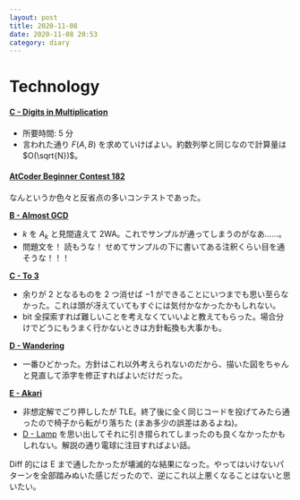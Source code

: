 ```yaml
---
layout: post
title: 2020-11-08
date: 2020-11-08 20:53
category: diary
---
```


# Technology

#### [C - Digits in Multiplication](https://atcoder.jp/contests/abc057/tasks/abc057_c)
- 所要時間: 5 分
- 言われた通り $F(A, B)$ を求めていけばよい。約数列挙と同じなので計算量は $O(\sqrt{N})$。

#### [AtCoder Beginner Contest 182](https://atcoder.jp/contests/abc182)
なんというか色々と反省点の多いコンテストであった。

**[B - Almost GCD](https://atcoder.jp/contests/abc182/tasks/abc182_b)**
- $k$ を $A_k$ と見間違えて 2WA。これでサンプルが通ってしまうのがなあ……。
- 問題文を！ 読もうな！ せめてサンプルの下に書いてある注釈くらい目を通そうな！！！

**[C - To 3](https://atcoder.jp/contests/abc182/tasks/abc182_c)**
- 余りが $2$ となるものを $2$ つ消せば $-1$ ができることにいつまでも思い至らなかった。これは頭が冴えていてもすぐには気付かなかったかもしれない。
- bit 全探索すれば難しいことを考えなくていいよと教えてもらった。場合分けでどうにもうまく行かないときは方針転換も大事かも。

**[D - Wandering](https://atcoder.jp/contests/abc182/tasks/abc182_d)**
- 一番ひどかった。方針はこれ以外考えられないのだから、描いた図をちゃんと見直して添字を修正すればよいだけだった。

**[E - Akari](https://atcoder.jp/contests/abc182/tasks/abc182_e)**
- 非想定解でごり押ししたが TLE。終了後に全く同じコードを投げてみたら通ったので椅子から転がり落ちた (まあ多少の誤差はあるよね)。
- [D - Lamp](https://atcoder.jp/contests/abc129/tasks/abc129_d) を思い出してそれに引き摺られてしまったのも良くなかったかもしれない。解説の通り電球に注目すればよい話。

Diff 的には E まで通したかったが壊滅的な結果になった。やってはいけないパターンを全部踏みぬいた感じだったので、逆にこれ以上悪くなることはないと思いたい。